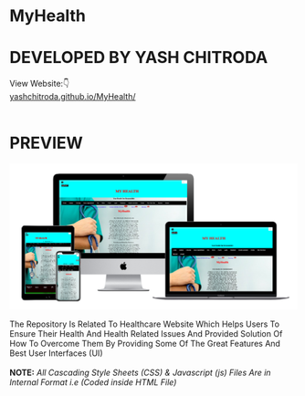 # MyHealth
# DEVELOPED BY YASH CHITRODA
View Website:👇 
<br>
<a href="https://yashchitroda.github.io/MyHealth/">yashchitroda.github.io/MyHealth/</a><br><br>
# PREVIEW
<img src="https://github.com/yashchitroda/MyHealth/blob/main/myhealth preview.jpg">

The Repository Is Related To Healthcare Website Which Helps Users To Ensure Their Health And Health Related Issues And Provided Solution Of How To Overcome Them By Providing Some Of The Great Features And Best User Interfaces (UI)<br><br>
<strong>NOTE:</strong> <em>All Cascading Style Sheets (CSS) & Javascript (js) Files Are in Internal Format i.e (Coded inside HTML File)</em>

